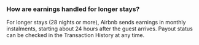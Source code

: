 ### How are earnings handled for longer stays?
For longer stays (28 nights or more), Airbnb sends earnings in monthly instalments, starting about 24 hours after the guest arrives. Payout status can be checked in the Transaction History at any time.